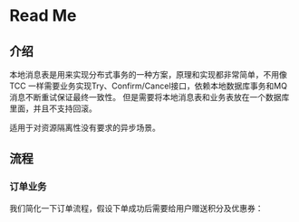 # Read Me
## 介绍
本地消息表是用来实现分布式事务的一种方案，原理和实现都非常简单，不用像 TCC 一样需要业务实现Try、Confirm/Cancel接口，依赖本地数据库事务和MQ消息不断重试保证最终一致性。
但是需要将本地消息表和业务表放在一个数据库里面，并且不支持回滚。

适用于对资源隔离性没有要求的异步场景。

## 流程
### 订单业务
我们简化一下订单流程，假设下单成功后需要给用户赠送积分及优惠券：

